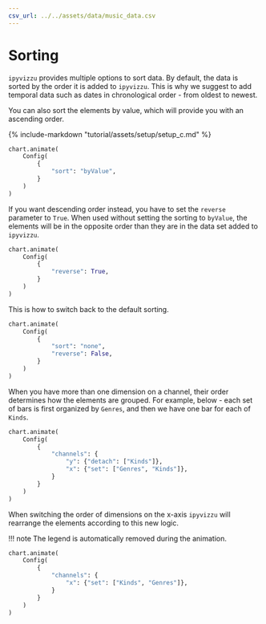 ```yaml
---
csv_url: ../../assets/data/music_data.csv
---
```


# Sorting

`ipyvizzu` provides multiple options to sort data. By default, the data is
sorted by the order it is added to `ipyvizzu`. This is why we suggest to add
temporal data such as dates in chronological order - from oldest to newest.

You can also sort the elements by value, which will provide you with an
ascending order.

<div id="tutorial_01"></div>

{% include-markdown "tutorial/assets/setup/setup_c.md" %}

```python
chart.animate(
    Config(
        {
            "sort": "byValue",
        }
    )
)
```

If you want descending order instead, you have to set the `reverse` parameter to
`True`. When used without setting the sorting to `byValue`, the elements will be
in the opposite order than they are in the data set added to `ipyvizzu`.

<div id="tutorial_02"></div>

```python
chart.animate(
    Config(
        {
            "reverse": True,
        }
    )
)
```

This is how to switch back to the default sorting.

<div id="tutorial_03"></div>

```python
chart.animate(
    Config(
        {
            "sort": "none",
            "reverse": False,
        }
    )
)
```

When you have more than one dimension on a channel, their order determines how
the elements are grouped. For example, below - each set of bars is first
organized by `Genres`, and then we have one bar for each of `Kinds`.

<div id="tutorial_04"></div>

```python
chart.animate(
    Config(
        {
            "channels": {
                "y": {"detach": ["Kinds"]},
                "x": {"set": ["Genres", "Kinds"]},
            }
        }
    )
)
```

When switching the order of dimensions on the x-axis `ipyvizzu` will rearrange
the elements according to this new logic.

!!! note
    The legend is automatically removed during the animation.

<div id="tutorial_05"></div>

```python
chart.animate(
    Config(
        {
            "channels": {
                "x": {"set": ["Kinds", "Genres"]},
            }
        }
    )
)
```

<script src="../sorting.js"></script>
